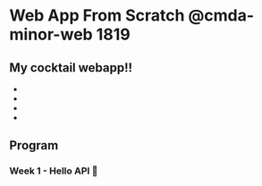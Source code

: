 # Web App From Scratch @cmda-minor-web 1819


## My cocktail webapp!!

* 
* 
* 
* 
## Program

### Week 1 - Hello API 🐒

<!-- Add a link to your live demo in Github Pages 🌐-->

